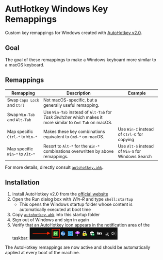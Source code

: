 # AutHotkey Windows Key Remappings

Custom key remappings for Windows created with [AutoHotkey v2.0](https://www.autohotkey.com/).

## Goal

The goal of these remappings to make a Windows keyboard more similar to a macOS keyboard.

## Remappings

| Remapping                        | Description                                                                                               | Example                                           |
|----------------------------------|-----------------------------------------------------------------------------------------------------------|---------------------------------------------------|
| Swap `Caps Lock` and `Ctrl`      | Not macOS-specific, but a generally useful remapping.                                                     |
| Swap `Win-Tab` and `Alt-Tab`     | Use `Win-Tab` instead of `Alt-Tab` for _Task Switcher_ which makes it more similar to `Cmd-Tab` on macOS. |
| Map specific `Ctrl-*` to `Win-*` | Makes these key combinations equivalent to `Cmd-*` on macOS.                                              | Use `Win-C` instead of `Ctrl-C` for copying       |
| Map specific `Win-*` to `Alt-*`  | Resort to `Alt-*` for the `Win-*` combinations overwritten by above remappings.                           | Use `Alt-S` instead of `Win-S` for Windows Search |

For more details, directly consult [`autohotkey.ahk`](autohotkey.ahk).

## Installation

1. Install AutoHotkey v2.0 from the [official website](https://www.autohotkey.com/)
1. Open the Run dialog box with _Win-R_ and type `shell:startup`
   - This opens the Windows startup folder whose content is automatically executed at boot time
1. Copy [`autohotkey.ahk`](autohotkey.ahk) into this startup folder
1. Sign out of Windows and sign in again
1. Verify that an AutoHotkey icon appears in the notification area of the taskbar:
   ![](taskbar-icon.png)

The AutoHotkey remappings are now active and should be automatically applied at every boot of the machine.
